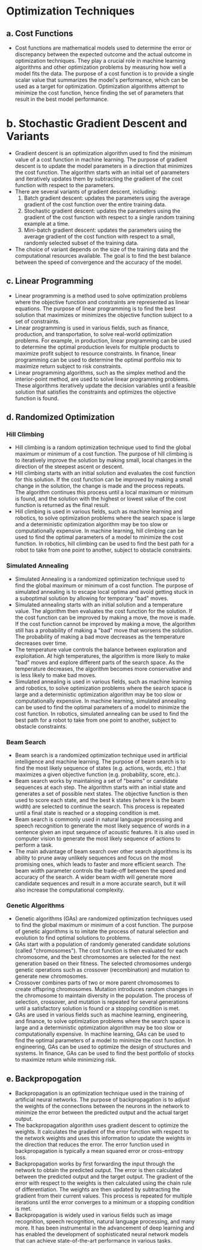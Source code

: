 # Optimization Techniques 

## a. Cost Functions 
- Cost functions are mathematical models used to determine the error or discrepancy between the expected outcome and the actual outcome in optimization techniques. They play a crucial role in machine learning algorithms and other optimization problems by measuring how well a model fits the data. The purpose of a cost function is to provide a single scalar value that summarizes the model's performance, which can be used as a target for optimization. Optimization algorithms attempt to minimize the cost function, hence finding the set of parameters that result in the best model performance.

# b. Stochastic Gradient Descent and Variants 
- Gradient descent is an optimization algorithm used to find the minimum value of a cost function in machine learning. The purpose of gradient descent is to update the model parameters in a direction that minimizes the cost function. The algorithm starts with an initial set of parameters and iteratively updates them by subtracting the gradient of the cost function with respect to the parameters.
- There are several variants of gradient descent, including:
    1. Batch gradient descent: updates the parameters using the average gradient of the cost function over the entire training data.
    2. Stochastic gradient descent: updates the parameters using the gradient of the cost function with respect to a single random training example at a time.
    3. Mini-batch gradient descent: updates the parameters using the average gradient of the cost function with respect to a small, randomly selected subset of the training data.
- The choice of variant depends on the size of the training data and the computational resources available. The goal is to find the best balance between the speed of convergence and the accuracy of the model.

## c. Linear Programming 
- Linear programming is a method used to solve optimization problems where the objective function and constraints are represented as linear equations. The purpose of linear programming is to find the best solution that maximizes or minimizes the objective function subject to a set of constraints.
- Linear programming is used in various fields, such as finance, production, and transportation, to solve real-world optimization problems. For example, in production, linear programming can be used to determine the optimal production levels for multiple products to maximize profit subject to resource constraints. In finance, linear programming can be used to determine the optimal portfolio mix to maximize return subject to risk constraints.
- Linear programming algorithms, such as the simplex method and the interior-point method, are used to solve linear programming problems. These algorithms iteratively update the decision variables until a feasible solution that satisfies the constraints and optimizes the objective function is found.

## d. Randomized Optimization 
### Hill Climbing
- Hill climbing is a random optimization technique used to find the global maximum or minimum of a cost function. The purpose of hill climbing is to iteratively improve the solution by making small, local changes in the direction of the steepest ascent or descent.
- Hill climbing starts with an initial solution and evaluates the cost function for this solution. If the cost function can be improved by making a small change in the solution, the change is made and the process repeats. The algorithm continues this process until a local maximum or minimum is found, and the solution with the highest or lowest value of the cost function is returned as the final result.
- Hill climbing is used in various fields, such as machine learning and robotics, to solve optimization problems where the search space is large and a deterministic optimization algorithm may be too slow or computationally expensive. In machine learning, hill climbing can be used to find the optimal parameters of a model to minimize the cost function. In robotics, hill climbing can be used to find the best path for a robot to take from one point to another, subject to obstacle constraints.

### Simulated Annealing 
- Simulated Annealing is a randomized optimization technique used to find the global maximum or minimum of a cost function. The purpose of simulated annealing is to escape local optima and avoid getting stuck in a suboptimal solution by allowing for temporary "bad" moves.
- Simulated annealing starts with an initial solution and a temperature value. The algorithm then evaluates the cost function for the solution. If the cost function can be improved by making a move, the move is made. If the cost function cannot be improved by making a move, the algorithm still has a probability of making a "bad" move that worsens the solution. The probability of making a bad move decreases as the temperature decreases over time.
- The temperature value controls the balance between exploration and exploitation. At high temperatures, the algorithm is more likely to make "bad" moves and explore different parts of the search space. As the temperature decreases, the algorithm becomes more conservative and is less likely to make bad moves.
- Simulated annealing is used in various fields, such as machine learning and robotics, to solve optimization problems where the search space is large and a deterministic optimization algorithm may be too slow or computationally expensive. In machine learning, simulated annealing can be used to find the optimal parameters of a model to minimize the cost function. In robotics, simulated annealing can be used to find the best path for a robot to take from one point to another, subject to obstacle constraints.

### Beam Search 
- Beam search is a randomized optimization technique used in artificial intelligence and machine learning. The purpose of beam search is to find the most likely sequence of states (e.g. actions, words, etc.) that maximizes a given objective function (e.g. probability, score, etc.).
- Beam search works by maintaining a set of "beams" or candidate sequences at each step. The algorithm starts with an initial state and generates a set of possible next states. The objective function is then used to score each state, and the best k states (where k is the beam width) are selected to continue the search. This process is repeated until a final state is reached or a stopping condition is met.
- Beam search is commonly used in natural language processing and speech recognition to generate the most likely sequence of words in a sentence given an input sequence of acoustic features. It is also used in computer vision to generate the most likely sequence of actions to perform a task.
- The main advantage of beam search over other search algorithms is its ability to prune away unlikely sequences and focus on the most promising ones, which leads to faster and more efficient search. The beam width parameter controls the trade-off between the speed and accuracy of the search. A wider beam width will generate more candidate sequences and result in a more accurate search, but it will also increase the computational complexity.

### Genetic Algorithms
- Genetic algorithms (GAs) are randomized optimization techniques used to find the global maximum or minimum of a cost function. The purpose of genetic algorithms is to imitate the process of natural selection and evolution to find optimal solutions to problems.
- GAs start with a population of randomly generated candidate solutions (called "chromosomes"). The cost function is then evaluated for each chromosome, and the best chromosomes are selected for the next generation based on their fitness. The selected chromosomes undergo genetic operations such as crossover (recombination) and mutation to generate new chromosomes.
- Crossover combines parts of two or more parent chromosomes to create offspring chromosomes. Mutation introduces random changes in the chromosome to maintain diversity in the population. The process of selection, crossover, and mutation is repeated for several generations until a satisfactory solution is found or a stopping condition is met.
- GAs are used in various fields such as machine learning, engineering, and finance, to solve optimization problems where the search space is large and a deterministic optimization algorithm may be too slow or computationally expensive. In machine learning, GAs can be used to find the optimal parameters of a model to minimize the cost function. In engineering, GAs can be used to optimize the design of structures and systems. In finance, GAs can be used to find the best portfolio of stocks to maximize return while minimizing risk.

## e. Backpropogation
- Backpropagation is an optimization technique used in the training of artificial neural networks. The purpose of backpropagation is to adjust the weights of the connections between the neurons in the network to minimize the error between the predicted output and the actual target output.
- The backpropagation algorithm uses gradient descent to optimize the weights. It calculates the gradient of the error function with respect to the network weights and uses this information to update the weights in the direction that reduces the error. The error function used in backpropagation is typically a mean squared error or cross-entropy loss.
- Backpropagation works by first forwarding the input through the network to obtain the predicted output. The error is then calculated between the predicted output and the target output. The gradient of the error with respect to the weights is then calculated using the chain rule of differentiation. The weights are then updated by subtracting the gradient from their current values. This process is repeated for multiple iterations until the error converges to a minimum or a stopping condition is met.
- Backpropagation is widely used in various fields such as image recognition, speech recognition, natural language processing, and many more. It has been instrumental in the advancement of deep learning and has enabled the development of sophisticated neural network models that can achieve state-of-the-art performance in various tasks.